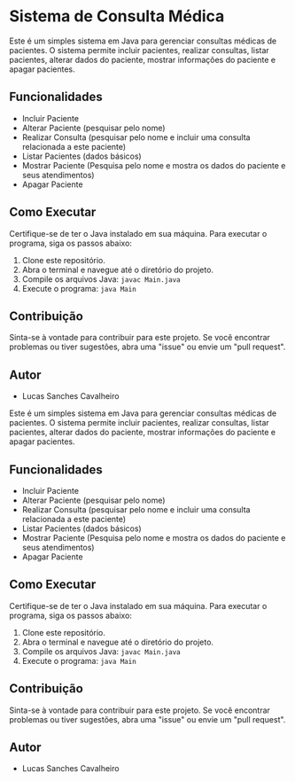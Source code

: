 # Sistema de Consulta Médica

Este é um simples sistema em Java para gerenciar consultas médicas de pacientes. 
O sistema permite incluir pacientes, realizar consultas, listar pacientes, alterar dados do paciente, 
mostrar informações do paciente e apagar pacientes.

## Funcionalidades

- Incluir Paciente
- Alterar Paciente (pesquisar pelo nome)
- Realizar Consulta (pesquisar pelo nome e incluir uma consulta relacionada a este paciente)
- Listar Pacientes (dados básicos)
- Mostrar Paciente (Pesquisa pelo nome e mostra os dados do paciente e seus atendimentos)
- Apagar Paciente

## Como Executar

Certifique-se de ter o Java instalado em sua máquina. Para executar o programa, siga os passos abaixo:

1. Clone este repositório.
2. Abra o terminal e navegue até o diretório do projeto.
3. Compile os arquivos Java: `javac Main.java`
4. Execute o programa: `java Main`

## Contribuição

Sinta-se à vontade para contribuir para este projeto. Se você encontrar problemas ou tiver sugestões, abra uma "issue" ou envie um "pull request".

## Autor

- Lucas Sanches Cavalheiro

Este é um simples sistema em Java para gerenciar consultas médicas de pacientes. 
O sistema permite incluir pacientes, realizar consultas, listar pacientes, alterar dados do paciente, 
mostrar informações do paciente e apagar pacientes.

## Funcionalidades

- Incluir Paciente
- Alterar Paciente (pesquisar pelo nome)
- Realizar Consulta (pesquisar pelo nome e incluir uma consulta relacionada a este paciente)
- Listar Pacientes (dados básicos)
- Mostrar Paciente (Pesquisa pelo nome e mostra os dados do paciente e seus atendimentos)
- Apagar Paciente

## Como Executar

Certifique-se de ter o Java instalado em sua máquina. Para executar o programa, siga os passos abaixo:

1. Clone este repositório.
2. Abra o terminal e navegue até o diretório do projeto.
3. Compile os arquivos Java: `javac Main.java`
4. Execute o programa: `java Main`

## Contribuição

Sinta-se à vontade para contribuir para este projeto. Se você encontrar problemas ou tiver sugestões, abra uma "issue" ou envie um "pull request".

## Autor

- Lucas Sanches Cavalheiro
